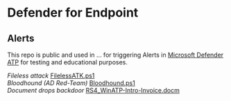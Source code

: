# Defender for Endpoint

## Alerts

This repo is public and used in ... for triggering Alerts in [Microsoft Defender ATP](https://docs.microsoft.com/en-us/windows/security/threat-protection/microsoft-defender-atp/microsoft-defender-advanced-threat-protection)  for testing and educational purposes.

*Fileless attack* [FilelessATK.ps1](https://docs.microsoft.com/en-us/windows/security/threat-protection/microsoft-defender-atp/attack-simulations)  
*Bloodhound (AD Red-Team)* [Bloodhound.ps1](https://github.com/BloodHoundAD/BloodHound)  
*Document drops backdoor* [RS4_WinATP-Intro-Invoice.docm](https://docs.microsoft.com/en-us/windows/security/threat-protection/microsoft-defender-atp/attack-simulations)  
